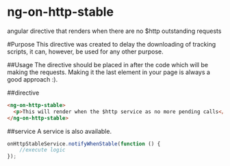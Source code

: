 # ng-on-http-stable
angular directive that renders when there are no $http outstanding requests 

#Purpose
This directive was created to delay the downloading of tracking scripts, it can, however, be used for any other purpose.

##Usage
The directive should be placed in after the code which will be making the requests. Making it the last element in your page is always a good approach :).

##directive
```html
<ng-on-http-stable>
  <p>This will render when the $http service as no more pending calls</p>
</ng-on-http-stable>
```

##service
A service is also available.
```js
onHttpStableService.notifyWhenStable(function () {
    //execute logic
});
```
